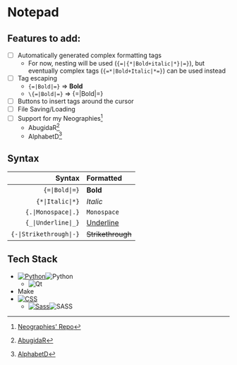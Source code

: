 ﻿# Notepad

## Features to add:

- [ ] Automatically generated complex formatting tags
	- For now, nesting will be used (`{=|{*|Bold+italic|*}|=}`), but eventually complex tags (`{=*|Bold+Italic|*=}`) can be used instead
- [ ] Tag escaping
	- `{=|Bold|=}` => **Bold**
	- `\{=|Bold|=}` => {=|Bold|=}
- [ ] Buttons to insert tags around the cursor
- [ ] File Saving/Loading
- [ ] Support for my Neographies[^Neo]
    - AbugidaR[^AbR]
    - AlphabetD[^AlD]

## Syntax

|Syntax|Formatted|
|-:|:-|
|`{=\|Bold\|=}`|**Bold**|
|`{*\|Italic\|*}`|*Italic*|
|`{.\|Monospace\|.}`|`Monospace`|
|`{_\|Underline\|_}`|<ins>Underline</ins>|
|`{-\|Strikethrough\|-}`|<s>Strikethrough</s>|

## Tech Stack

- [![Python](https://img.shields.io/badge/Python-3776AB?logo=python&logoColor=fff)](#)![Python](https://img.shields.io/badge/python-3670A0?style=for-the-badge&logo=python&logoColor=ffdd54)
	- ![Qt](https://img.shields.io/badge/Qt-%23217346.svg?style=for-the-badge&logo=Qt&logoColor=white)
- Make
- [![CSS](https://img.shields.io/badge/CSS-639?logo=css&logoColor=fff)](#)
	- [![Sass](https://img.shields.io/badge/Sass-C69?logo=sass&logoColor=fff)](#)![SASS](https://img.shields.io/badge/SASS-hotpink.svg?style=for-the-badge&logo=SASS&logoColor=white)

[^Neo]: [Neographies' Repo](https://github.com/JactusTheCactus/conscript-font-gen)

[^AbR]: [AbugidaR](https://github.com/JactusTheCactus/conscript-font-gen/tree/eb32dcf2e69f757c483aa0ffe4746b8387cea251/AbugidaR)

[^AlD]: [AlphabetD](https://github.com/JactusTheCactus/conscript-font-gen/tree/eb32dcf2e69f757c483aa0ffe4746b8387cea251/AlphabetD)